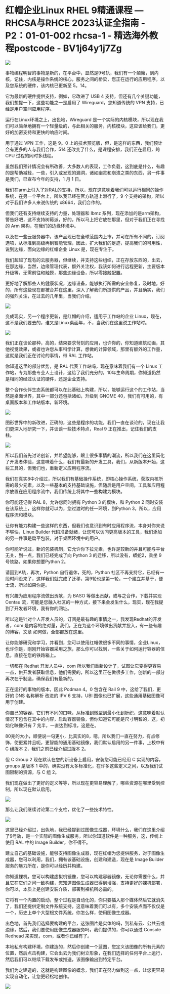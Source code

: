 # 红帽企业Linux RHEL 9精通课程 — RHCSA与RHCE 2023认证全指南 - P2：01-01-002 rhcsa-1 - 精选海外教程postcode - BV1j64y1j7Zg

![](img/864c6a55114a254dde4b12cf30bd603c_0.png)

事物编程明智的事物是新的，在平台中，显然是9号轨，我们有一个颠簸，到内核，记住，内核是操作系统的核心，服务之间的桥梁，您正在运行的应用程序，以及您系统的硬件，该内核已更新至 5。14。

它为最新的硬件提供支持，例如，它改进了 USB 4 支持，但还有几个关键功能，我们想提一下，这些功能之一是启用了 Wireguard，您知道传统的 VPN 支持，已经是用户空间应用程序。

运行在Linux环境之上，出色地，Wireguard 是一个实际的内核模块，所以现在我们可以简单地拥有一个轻量级的，与此相关的服务，内核模块，这应该给我们，更好的加密支持和更快的响应时间。

用于通过 VPN 工作，这是 9。0 上的技术预览版，但，是这样的东西，我们预计会有更多的人与我们合作，514 还改变了什么，是课程安排，我们正在启用，跨 CPU 过程的同时多线程。

虽然我们预计情况会有所改善，大多数人的表现，工作负载，这到底是什么，有趣的是帮助减轻，一些，引入或发现的漏洞，诸如幽灵和崩溃之类的东西，另一件事是我们，已宣布今年的支持，1 月 1 日。

我们在arm上引入了对RAL的支持，所以，现在这意味着我们可以运行相同的操作系统，在另一个平台上，所以我已经在官方轨道上滑行了，9 个支持的架构，所以对于我们许多人来说传统的 x8664，我们合作的。

但我们还有支持继续支持的力量，处理器和 Ibmz 系列，现在添加的是arm架构，警告好吧，这不支持树莓派，好的，所以马上把它放在那里，但对于我们正在寻找的 Arm 架构，在我们的边缘环境中。

以及在一些云服务器中，该产品现已在全球范围内上市，并可在所有不同的，订阅选项，从标准到高级再到智能管理，因此，扩大我们的足迹，提高我们的可用性，说到边缘，面向边缘的红帽企业 Linux 是，现在专注于。

我们超越了现有的云服务器，但继续，并支持这些组织，正在存放东西的，出去，在那边缘，当然，边缘管理代表，额外关注权，我该如何进行远程更新，主要版本升级等，无需前往和触摸，那些边缘设备，所以零接触配置。

更好地了解那些人的健康状况，边缘设备，能够执行所需的安全修复，及时地，好的，所有这些现在都被合并在这里，深入了解我们所提供的产品，并且确实，我们的强烈关注，在过去的几年里，当我们介绍。



![](img/864c6a55114a254dde4b12cf30bd603c_2.png)

变成现实，另一个程序更新，是红帽的介绍，适用于工作站的企业 Linux，现在，这不是我们要去的，谁又是Linux桌面年，不，当我们在这里说工作站时。



![](img/864c6a55114a254dde4b12cf30bd603c_4.png)

我们正在谈论那种，高的，结束要求苛刻的应用，也许你的，你知道建筑动画，其他视觉效果，或者也许您从事科学计算，想做的计算领域，那里有额外的工作量，这就是我们正在讨论的事情，带 RAL 工作站。

你知道这里的部分优势，是 RAL 代表工作站吗，现在意味着我们有一个 Linux 工作站，专为那些专业人士设计，这给了我们充分的，10年生命周期，你知道仍然是相同的经过认证的硬件，还是企业支持。

整个合作伙伴生态系统都可以在此基础上构建，所以，能够运行这个的工作站，当然是桌面世界，其中一部分还包括诸如，升级到 GNOME 40，我们有可用的，有桌面版本和工作站版本，新环境。



![](img/864c6a55114a254dde4b12cf30bd603c_6.png)

图形世界中的新改进，正确的，这些是程序的功能，我们一直在谈论的，现在让我们更深入地研究一下，并谈谈一些技术特点，Real 9 正在推出，记住我们的支柱。



![](img/864c6a55114a254dde4b12cf30bd603c_8.png)

所以我们首先讨论创新，并希望能够，跟上很多事情的潮流，所以我们在这里简化了开发者体验，这意味着什么，我们有最新的开发工具，我们，从新版本开始，这些工具的，但我们也，重新定义应用程序流。

我们在真实8中介绍过，所以我们有基础操作系统，即核心操作系统，获取内核所需的最少元素，以及一些基本的支持基础设施，但随后是用户空间，工具和应用程序放置在应用程序流中，我们传统上将其中一些构建为模块。

你可能还记得 RAL 8，允许您同时拥有 Python 3 的模块，和 Python 2 同时安装在该系统上，这样你就可以为，您过渡时的任一环境，到Python 3，所以，应用程序流和模块。

让你有能力构建一些这样的东西，但我们也意识到有时应用程序流，本身对你来说不够快，Linux Builder 代码准备就绪，让您可以访问更高版本的工具，我们添加的另一件事是扁平包装，对于桌面环境中的用户。

你可能听说过，新的包装机制，它允许你下拉元素，也许是较新的并且可能与平台无关，到一点，我们已经完成了向 Python 3 的迁移，所以没有，蟒蛇2，乘坐 9 号铁路，如果你想要Python 2。

请回到A轨，再次，Python 自行退休，死的，Python 社区不再支持它，已经有一段时间没来了，这样我们就完成了迁移，第9轮也是第一轮，一个建立并基于，便士流，所以如果你是。

有兴趣为应用程序流做出贡献，为 BASO 等做出贡献，或与之合作，下载并实现 Centau 流，可能是您融入社区的一种方式，接下来会发生什么，现实，现在我提到了开发者环境，我有你的网址。

所以这是针对个人开发人员的，订阅是最有趣的事情之一，我发现Redhat的开发者，com 是内容的绝对量，我们，正在为这个环境做出贡献并投入，有一些有趣的博客，文章 如何做，全部都放在这里。

让你能够研究和学习，并看到，您可以使用红帽做很多不同的事情，企业Linux，也许你是，刚刚开始容器采用之旅，那么你可以找到，一些关于如何运行容器的信息，直接在您的铁路箱上。

一切都在 Redhat 开发人员中，com 所以我们重新设计了，试图让它变得更容易一点，供开发者获取信息，他们需要的，所以这里正在做很多工作，创新的一部分再次在于制造，确保我们有最新的。

正在运行的事物的版本，因此 Podman 4。0 包含在 Rail 9 中，这给了我们，更好的 DNS 名称解析 改进的 IPV 6 支持，UBI 图像也已扩展，这些通用基础图像可用于创建。

你自己的容器，它们有不同的口味，从标准到微型到最小化到针织，这意味着默认情况下包含在其中的内容，启动容器镜像，但你知道它可能是尺寸明智的，这，初始化映像只有 7 兆半，一直达到标准，这是在。

80兆的大小，顺便说一句更小，比真实的8，嗯，所以我们一直在努力，有点修饰，使更紧并且呃，更智能的通用基础镜像，我们默认启用的另一件事，上校中有 C 组版本 2，我们之前已经介绍过版本 2。

但 C Group 2 现在默认在您的新设备上启用，安装您可能已经用 C 实现的内容，groups 是版本 1 中的，确实没有太多标准化，在许多这些定义之间，以及我们试图限制的资源，与 C 组 2。

我们现在做出了更好的定义等等，所以现在更容易理解了，哪些资源在哪里受到控制，所以现在默认启用。

![](img/864c6a55114a254dde4b12cf30bd603c_10.png)

那么让我们继续讨论第二个支柱，优化了一些技术特性。

![](img/864c6a55114a254dde4b12cf30bd603c_12.png)

这里已经介绍过，出色地，我已经提到过图像生成器，环境什么，我们在这里介绍了9号轨，是一个实际的图像生成服务，所以你知道软件是一种服务，这，传统上使用 RAL 中的 Image Builder，你不得不。

建立自己的基础设施，能够支持图像生成器，现在红帽为您提供服务，对于图像生成器，您可以利用，我们，拥有该基础设施，创建和建造，现在是 Image Builder 服务的魅力所在，是你可以经历并构建。

你知道裸机，您可以构建虚拟机镜像，您可以构建容器镜像，无论你需要什么，并且它在它们之间一致构建，您知道图像生成器已得到增强，支持更好的裸机部署，你可以，本质上是创建安装介质，部署到裸机所必需的。

它将有一个内置的启动，整个过程是自动化的，你只要插入那个媒体然后它就消失了，我们还提供定制文件系统支持，这意味着我们可以有，多个安装点而不仅仅是一个，历史上单个大型根文件系统，你怎么样，使用图像生成器。

出色地，首先我们选择要构建的平台，这张图片是实体的吗，到私有云、公共云或边缘，然后，我们要使用图像生成器服务吗，我们提供的，你可以通过 Console Redhead 来实现，com，或者你已经有了。

本地私有构建环境，你建造的，然后你创建一个蓝图，您定义该图像的所有元素的位置，然后点击构建，它会出去为我们树立形象，在我们选择的任何平台上运行，然后我们可以继续下载发布或推送，该图像输出到特定平台。

我们为之建造的，这就是构建图像的概念，我们正在努力做到这一点，让您更容易实现自动化，让您更轻松地创作。



![](img/864c6a55114a254dde4b12cf30bd603c_14.png)
